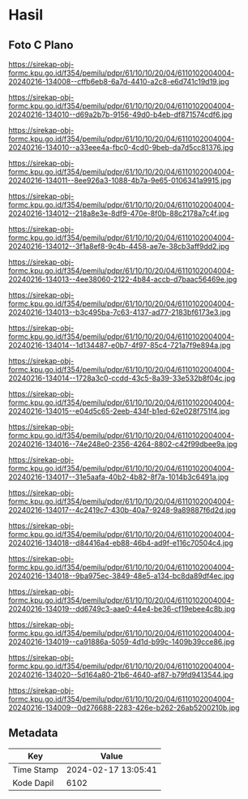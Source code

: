 # Hasil

## Foto C Plano

https://sirekap-obj-formc.kpu.go.id/f354/pemilu/pdpr/61/10/10/20/04/6110102004004-20240216-134008--cffb6eb8-6a7d-4410-a2c8-e6d741c19d19.jpg

https://sirekap-obj-formc.kpu.go.id/f354/pemilu/pdpr/61/10/10/20/04/6110102004004-20240216-134010--d69a2b7b-9156-49d0-b4eb-df871574cdf6.jpg

https://sirekap-obj-formc.kpu.go.id/f354/pemilu/pdpr/61/10/10/20/04/6110102004004-20240216-134010--a33eee4a-fbc0-4cd0-9beb-da7d5cc81376.jpg

https://sirekap-obj-formc.kpu.go.id/f354/pemilu/pdpr/61/10/10/20/04/6110102004004-20240216-134011--8ee926a3-1088-4b7a-9e65-0106341a9915.jpg

https://sirekap-obj-formc.kpu.go.id/f354/pemilu/pdpr/61/10/10/20/04/6110102004004-20240216-134012--218a8e3e-8df9-470e-8f0b-88c2178a7c4f.jpg

https://sirekap-obj-formc.kpu.go.id/f354/pemilu/pdpr/61/10/10/20/04/6110102004004-20240216-134012--3f1a8ef8-9c4b-4458-ae7e-38cb3aff9dd2.jpg

https://sirekap-obj-formc.kpu.go.id/f354/pemilu/pdpr/61/10/10/20/04/6110102004004-20240216-134013--4ee38060-2122-4b84-accb-d7baac56469e.jpg

https://sirekap-obj-formc.kpu.go.id/f354/pemilu/pdpr/61/10/10/20/04/6110102004004-20240216-134013--b3c495ba-7c63-4137-ad77-2183bf6173e3.jpg

https://sirekap-obj-formc.kpu.go.id/f354/pemilu/pdpr/61/10/10/20/04/6110102004004-20240216-134014--1d134487-e0b7-4f97-85c4-721a7f9e894a.jpg

https://sirekap-obj-formc.kpu.go.id/f354/pemilu/pdpr/61/10/10/20/04/6110102004004-20240216-134014--1728a3c0-ccdd-43c5-8a39-33e532b8f04c.jpg

https://sirekap-obj-formc.kpu.go.id/f354/pemilu/pdpr/61/10/10/20/04/6110102004004-20240216-134015--e04d5c65-2eeb-434f-b1ed-62e028f751f4.jpg

https://sirekap-obj-formc.kpu.go.id/f354/pemilu/pdpr/61/10/10/20/04/6110102004004-20240216-134016--74e248e0-2356-4264-8802-c42f99dbee9a.jpg

https://sirekap-obj-formc.kpu.go.id/f354/pemilu/pdpr/61/10/10/20/04/6110102004004-20240216-134017--31e5aafa-40b2-4b82-8f7a-1014b3c6491a.jpg

https://sirekap-obj-formc.kpu.go.id/f354/pemilu/pdpr/61/10/10/20/04/6110102004004-20240216-134017--4c2419c7-430b-40a7-9248-9a89887f6d2d.jpg

https://sirekap-obj-formc.kpu.go.id/f354/pemilu/pdpr/61/10/10/20/04/6110102004004-20240216-134018--d84416a4-eb88-46b4-ad9f-e116c70504c4.jpg

https://sirekap-obj-formc.kpu.go.id/f354/pemilu/pdpr/61/10/10/20/04/6110102004004-20240216-134018--9ba975ec-3849-48e5-a134-bc8da89df4ec.jpg

https://sirekap-obj-formc.kpu.go.id/f354/pemilu/pdpr/61/10/10/20/04/6110102004004-20240216-134019--dd6749c3-aae0-44e4-be36-cf19ebee4c8b.jpg

https://sirekap-obj-formc.kpu.go.id/f354/pemilu/pdpr/61/10/10/20/04/6110102004004-20240216-134019--ca91886a-5059-4d1d-b99c-1409b39cce86.jpg

https://sirekap-obj-formc.kpu.go.id/f354/pemilu/pdpr/61/10/10/20/04/6110102004004-20240216-134020--5d164a80-21b6-4640-af87-b79fd9413544.jpg

https://sirekap-obj-formc.kpu.go.id/f354/pemilu/pdpr/61/10/10/20/04/6110102004004-20240216-134009--0d276688-2283-426e-b262-26ab5200210b.jpg


## Metadata

| Key        | Value               |
| ---------- | ------------------- |
| Time Stamp | 2024-02-17 13:05:41 |
| Kode Dapil | 6102                |



